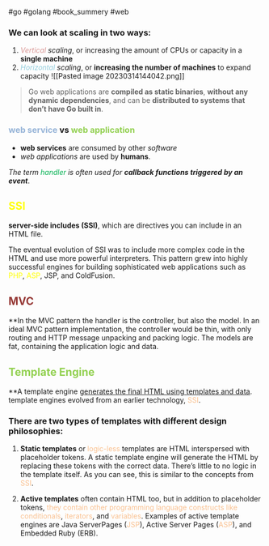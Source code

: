 #go #golang #book_summery #web

### We can look at scaling in two ways:
1.  *<font color="#d99694">Vertical</font> scaling*, or increasing the amount of CPUs or capacity in a **single machine**
2.  *<font color="#92cddc">Horizontal</font> scaling*, or **increasing the number of machines** to expand capacity
![[Pasted image 20230314144042.png]]

> Go web applications are **compiled as static binaries**, **without any dynamic dependencies**, and can be **distributed to systems that don’t have Go built in**.

### <font color="#95b3d7">web service</font> vs <font color="#92d050">web application</font>
* **web services** are consumed by other *software*
* *web applications* are used by **humans**.


*The term <font color="#00b050">handler</font>* *is often used for **callback functions triggered by an event***.

## <font color="#ffff00">SSI</font>
**server-side includes (SSI)**, which are directives you can include in an HTML file.

The eventual evolution of SSI was to include more complex code in the HTML and use more powerful interpreters. This pattern grew into highly successful engines for building sophisticated web applications such as <font color="#ffff00">PHP</font>, <font color="#ffff00">ASP</font>, JSP, and ColdFusion.

## <font color="#953734">MVC</font>
**In the MVC pattern the handler is the controller, but also the model.
In an ideal MVC pattern implementation, the controller would be thin, with only routing and HTTP message unpacking and packing logic. The models are fat, containing the application logic and data.

## <font color="#92d050">Template Engine</font>
**A template engine <u>generates the final HTML using templates and data</u>. template engines evolved from an earlier technology, <font color="#fac08f">SSI</font>.

### There are two types of templates with different design philosophies:
1.  **Static templates** or <font color="#fac08f">logic-less</font> templates are HTML interspersed with placeholder tokens. A static template engine will generate the HTML by replacing these tokens with the correct data. There’s little to no logic in the template itself. As you can see, this is similar to the concepts from <font color="#fac08f">SSI</font>.

2.  **Active templates** often contain HTML too, but in addition to placeholder tokens, <font color="#fac08f">they contain other programming language constructs like conditionals</font>, <font color="#fac08f">iterators</font>, and <font color="#fac08f">variables</font>. Examples of active template engines are Java ServerPages (<font color="#fac08f">JSP</font>), Active Server Pages (<font color="#fac08f">ASP</font>), and Embedded Ruby (ERB).

